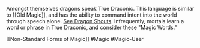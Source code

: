 Amongst themselves dragons speak True Draconic. This language is similar to [[Old Magic]], and has the ability to command intent into the world through speech alone. [See Dragon Shouts](https://elderscrolls.fandom.com/wiki/Dragon_Shouts). Infrequently, mortals learn a word or phrase in True Draconic, and consider these "Magic Words."

[[Non-Standard Forms of Magic]] #Magic #Magic-User 